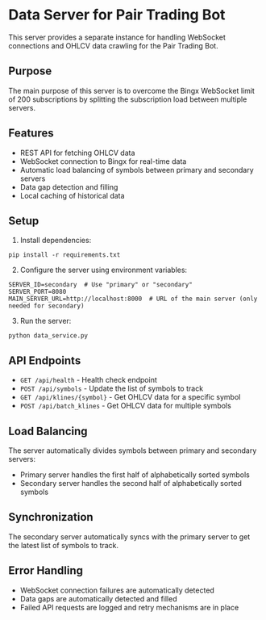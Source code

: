 # Data Server for Pair Trading Bot

This server provides a separate instance for handling WebSocket connections and OHLCV data crawling for the Pair Trading Bot.

## Purpose

The main purpose of this server is to overcome the Bingx WebSocket limit of 200 subscriptions by splitting the subscription load between multiple servers.

## Features

- REST API for fetching OHLCV data
- WebSocket connection to Bingx for real-time data
- Automatic load balancing of symbols between primary and secondary servers
- Data gap detection and filling
- Local caching of historical data

## Setup

1. Install dependencies:

```
pip install -r requirements.txt
```

2. Configure the server using environment variables:

```
SERVER_ID=secondary  # Use "primary" or "secondary"
SERVER_PORT=8080
MAIN_SERVER_URL=http://localhost:8000  # URL of the main server (only needed for secondary)
```

3. Run the server:

```
python data_service.py
```

## API Endpoints

- `GET /api/health` - Health check endpoint
- `POST /api/symbols` - Update the list of symbols to track
- `GET /api/klines/{symbol}` - Get OHLCV data for a specific symbol
- `POST /api/batch_klines` - Get OHLCV data for multiple symbols

## Load Balancing

The server automatically divides symbols between primary and secondary servers:

- Primary server handles the first half of alphabetically sorted symbols
- Secondary server handles the second half of alphabetically sorted symbols

## Synchronization

The secondary server automatically syncs with the primary server to get the latest list of symbols to track.

## Error Handling

- WebSocket connection failures are automatically detected
- Data gaps are automatically detected and filled
- Failed API requests are logged and retry mechanisms are in place
